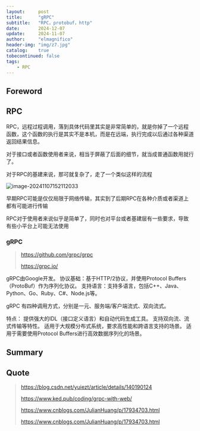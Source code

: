 ```yaml
---
layout:     post
title:      "gRPC"
subtitle:   "RPC，protobuf，http"
date:       2024-12-07
update:     2024-11-07
author:     "elmagnifico"
header-img: "img/z7.jpg"
catalog:    true
tobecontinued: false
tags:
    - RPC
---
```


## Foreword



## RPC

RPC，远程过程调用，落到具体代码里其实是非常简单的，就是你掉了一个远程函数，这个函数的执行是其实不是本机，而是在远端，执行完成以后通过各种渠道返回结果信息。

对于接口或者函数使用者来说，相当于屏蔽了后面的细节，就当成普通函数用就行了。

对于RPC的基建来说，那可就复杂了，走了一个类似这样的流程

![image-20241107152112033](https://img.elmagnifico.tech/static/upload/elmagnifico/202411071521147.png)

早期RPC可能是仅仅局限于网络传输，其实到了后期RPC在各种介质或者渠道上都有可能进行传输

RPC对于使用者来说似乎是简单了，同时也对平台或者基建层有一些要求，导致有些小平台上可能无法使用



### gRPC

> https://github.com/grpc/grpc
>
> https://grpc.io/

 gRPC由Google开发。
协议基础：基于HTTP/2协议，并使用Protocol Buffers（ProtoBuf）作为序列化协议。
支持语言：支持多语言，包括C++、Java、Python、Go、Ruby、C#、Node.js等。

gRPC 有四种调用方式，分别是一元、服务端/客户端流式、双向流式。

特点：
提供强大的IDL（接口定义语言）和自动代码生成工具。
支持双向流、流式传输等特性。
适用于大规模分布式系统，要求高性能和跨语言支持的场景。
适用于需要使用Protocol Buffers进行高效数据序列化的场景。



## Summary



## Quote

> https://blog.csdn.net/yuiezt/article/details/140190124
>
> https://www.ked.pub/coding/grpc-with-web/
>
> https://www.cnblogs.com/JulianHuang/p/17934703.html
>
> https://www.cnblogs.com/JulianHuang/p/17934703.html
